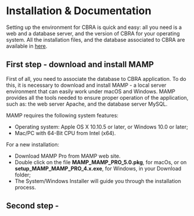 # Installation & Documentation
Setting up the environment for CBRA is quick and easy: all you need is a web and a database server, and the version of CBRA for your operating system.
All the installation files, and the database associated to CBRA are available in [here](https://github.com/BioMecLabUnicz/CBRA/).

## First step - download and install MAMP
First of all, you need to associate the database to CBRA application. To do this, it is necessary to download and install MAMP - a local server environment that can easily work under macOS and Windows. MAMP provides all the tools needed to ensure proper operation of the application, such as: the web server Apache, and the database server MySQL. 

MAMP requires the following system features:
* Operating system: Apple OS X 10.10.5 or later, or Windows 10.0 or later;
* Mac/PC with 64-Bit CPU from Intel (x64).

For a new installation:
* Download MAMP Pro from MAMP web site.
* Double click on the file **MAMP_MAMP_PRO_5.0.pkg**, for macOs, or on **setup_MAMP_MAMP_PRO_4.x.exe**, for Windows, in your Download folder;
* The System/Windows Installer will guide you through the installation process. 

## Second step - 

